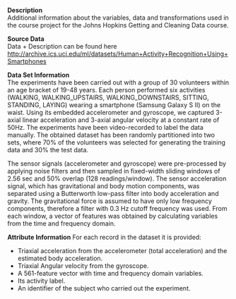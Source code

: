 **Description**  
Additional information about the variables, data and transformations used in the course project for the Johns Hopkins Getting and Cleaning Data course.

**Source Data**  
Data + Description can be found here http://archive.ics.uci.edu/ml/datasets/Human+Activity+Recognition+Using+Smartphones

**Data Set Information**  
The experiments have been carried out with a group of 30 volunteers within an age bracket of 19-48 years. Each person performed six activities (WALKING, WALKING_UPSTAIRS, WALKING_DOWNSTAIRS, SITTING, STANDING, LAYING) wearing a smartphone (Samsung Galaxy S II) on the waist. Using its embedded accelerometer and gyroscope, we captured 3-axial linear acceleration and 3-axial angular velocity at a constant rate of 50Hz. The experiments have been video-recorded to label the data manually. The obtained dataset has been randomly partitioned into two sets, where 70% of the volunteers was selected for generating the training data and 30% the test data.

The sensor signals (accelerometer and gyroscope) were pre-processed by applying noise filters and then sampled in fixed-width sliding windows of 2.56 sec and 50% overlap (128 readings/window). The sensor acceleration signal, which has gravitational and body motion components, was separated using a Butterworth low-pass filter into body acceleration and gravity. The gravitational force is assumed to have only low frequency components, therefore a filter with 0.3 Hz cutoff frequency was used. From each window, a vector of features was obtained by calculating variables from the time and frequency domain.

**Attribute Information**
For each record in the dataset it is provided:  
  - Triaxial acceleration from the accelerometer (total acceleration) and the estimated body acceleration.  
  - Triaxial Angular velocity from the gyroscope.
  - A 561-feature vector with time and frequency domain variables.  
  - Its activity label.  
  - An identifier of the subject who carried out the experiment.  
